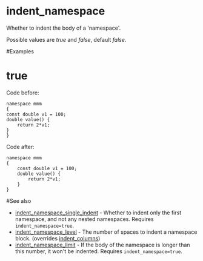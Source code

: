 # indent_namespace

Whether to indent the body of a 'namespace'.

Possible values are _true_ and _false_, default _false_.

#Examples
# true
Code before:
```
namespace mmm
{
const double v1 = 100;
double value() {
	return 2*v1;
}
}
```
Code after:
```
namespace mmm
{
	const double v1 = 100;
	double value() {
		return 2*v1;
	}
}
```

#See also
* [indent_namespace_single_indent](indent_namespace_single_indent.md) - Whether to indent only the first namespace, and not any nested namespaces. Requires `indent_namespace=true`.
* [indent_namespace_level](indent_namespace_level.md) - The number of spaces to indent a namespace block. (overrides [indent_columns](indent_columns.md))
* [indent_namespace_limit](indent_namespace_limit.md) - If the body of the namespace is longer than this number, it won't be indented. Requires `indent_namespace=true`.
